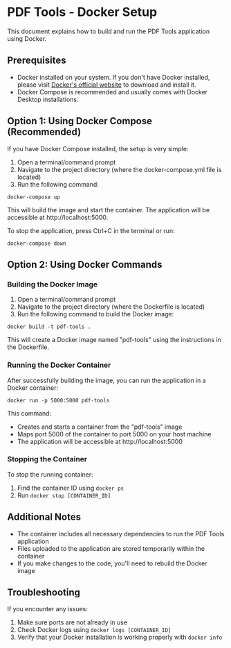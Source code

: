 # PDF Tools - Docker Setup

This document explains how to build and run the PDF Tools application using Docker.

## Prerequisites

- Docker installed on your system. If you don't have Docker installed, please visit [Docker's official website](https://www.docker.com/get-started) to download and install it.
- Docker Compose is recommended and usually comes with Docker Desktop installations.

## Option 1: Using Docker Compose (Recommended)

If you have Docker Compose installed, the setup is very simple:

1. Open a terminal/command prompt
2. Navigate to the project directory (where the docker-compose.yml file is located)
3. Run the following command:

```
docker-compose up
```

This will build the image and start the container. The application will be accessible at http://localhost:5000.

To stop the application, press Ctrl+C in the terminal or run:

```
docker-compose down
```

## Option 2: Using Docker Commands

### Building the Docker Image

1. Open a terminal/command prompt
2. Navigate to the project directory (where the Dockerfile is located)
3. Run the following command to build the Docker image:

```
docker build -t pdf-tools .
```

This will create a Docker image named "pdf-tools" using the instructions in the Dockerfile.

### Running the Docker Container

After successfully building the image, you can run the application in a Docker container:

```
docker run -p 5000:5000 pdf-tools
```

This command:
- Creates and starts a container from the "pdf-tools" image
- Maps port 5000 of the container to port 5000 on your host machine
- The application will be accessible at http://localhost:5000

### Stopping the Container

To stop the running container:

1. Find the container ID using `docker ps`
2. Run `docker stop [CONTAINER_ID]`

## Additional Notes

- The container includes all necessary dependencies to run the PDF Tools application
- Files uploaded to the application are stored temporarily within the container
- If you make changes to the code, you'll need to rebuild the Docker image

## Troubleshooting

If you encounter any issues:

1. Make sure ports are not already in use
2. Check Docker logs using `docker logs [CONTAINER_ID]`
3. Verify that your Docker installation is working properly with `docker info`
